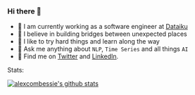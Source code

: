 ### Hi there 👋

- 🐤 I am currently working as a software engineer at [Dataiku](https://dataiku.com/)
- 🌁 I believe in building bridges between unexpected places
- 🏃 I like to try hard things and learn along the way
- 💬 Ask me anything about `NLP`, `Time Series` and all things `AI`
- 💌 Find me on [Twitter](https://twitter.com/alexcombessie) and [LinkedIn](https://www.linkedin.com/in/alexcbs/).

Stats:

[![alexcombessie's github stats](https://github-readme-stats.vercel.app/api?username=alexcombessie&show_icons=true&include_all_commits=true)](https://github.com/anuraghazra/github-readme-stats)

<!--
**alexcombessie/alexcombessie** is a ✨ _special_ ✨ repository because its `README.md` (this file) appears on your GitHub profile.

Here are some ideas to get you started:

- 🔭 I’m currently working on ...
- 🌱 I’m currently learning ...
- 👯 I’m looking to collaborate on ...
- 🤔 I’m looking for help with ...
- 💬 Ask me about ...
- 📫 How to reach me: ...
- 😄 Pronouns: ...
- ⚡ Fun fact: ...
-->

